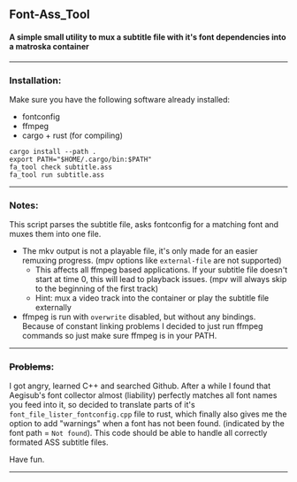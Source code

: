 ## **Font-Ass_Tool**

#### A simple small utility to mux a subtitle file with it's font dependencies into a matroska container

___

### **Installation:**

Make sure you have the following software already installed:
+ fontconfig
+ ffmpeg
+ cargo + rust (for compiling)

```
cargo install --path .
export PATH="$HOME/.cargo/bin:$PATH"
fa_tool check subtitle.ass
fa_tool run subtitle.ass
```
___

### **Notes:**

This script parses the subtitle file, asks fontconfig for a matching font and muxes them into one file.
+ The mkv output is not a playable file, it's only made for an easier remuxing progress. (mpv options like `external-file` are not supported)
    * This affects all ffmpeg based applications. If your subtitle file doesn't start at time 0, this will lead to playback issues. (mpv will always skip to the beginning of the first track)
    * Hint: mux a video track into the container or play the subtitle file externally
+ ffmpeg is run with `overwrite` disabled, but without any bindings. Because of constant linking problems I decided to just run ffmpeg commands so just make sure ffmpeg is in your PATH.

___

### **~~Problems~~:**

I got angry, learned C++ and searched Github. After a while I found that Aegisub's font collector almost (liability) perfectly matches all font names you feed into it, so decided to translate parts of it's `font_file_lister_fontconfig.cpp` file to rust, which finally also gives me the option to add "warnings" when a font has not been found. (indicated by the font path = `Not found`). This code should be able to handle all correctly formated ASS subtitle files.

Have fun.

___

